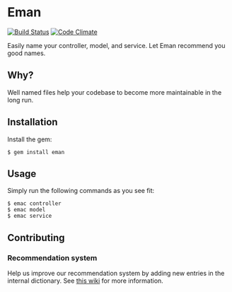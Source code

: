 # Eman

[![Build Status](https://travis-ci.org/sungwoncho/eman.svg?branch=master)](https://travis-ci.org/sungwoncho/eman)
[![Code Climate](https://codeclimate.com/github/sungwoncho/eman/badges/gpa.svg)](https://codeclimate.com/github/sungwoncho/eman)

Easily name your controller, model, and service. Let Eman recommend you good names.

## Why?

Well named files help your codebase to become more maintainable in the long run.

## Installation

Install the gem:

    $ gem install eman


## Usage

Simply run the following commands as you see fit:

    $ emac controller
    $ emac model
    $ emac service

## Contributing

### Recommendation system

Help us improve our recommendation system by adding new entries in the internal dictionary. See [this wiki](https://github.com/sungwoncho/eman/wiki/Internal-Dictionary) for more information.
